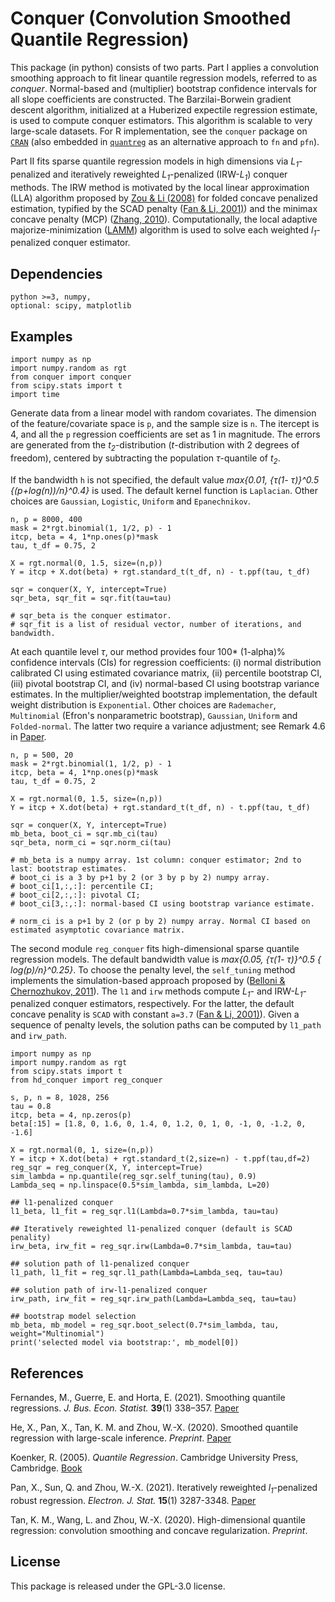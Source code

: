 # Conquer (Convolution Smoothed Quantile Regression)
This package (in python) consists of two parts. Part I applies a convolution smoothing approach to fit linear quantile regression models, referred to as *conquer*. Normal-based and (multiplier) bootstrap confidence intervals for all slope coefficients are constructed. The Barzilai-Borwein gradient descent algorithm, initialized at a Huberized expectile regression estimate, is used to compute conquer estimators. This algorithm is scalable to very large-scale datasets. For R implementation, see the ``conquer`` package on [``CRAN``](https://cran.r-project.org/web/packages/conquer/index.html) (also embedded in [``quantreg``](https://cran.r-project.org/web/packages/quantreg/index.html) as an alternative approach to `fn` and `pfn`).

Part II fits sparse quantile regression models in high dimensions via *L<sub>1</sub>*-penalized and iteratively reweighted *L<sub>1</sub>*-penalized (IRW-*L<sub>1</sub>*) conquer methods. The IRW method is motivated by the local linear approximation (LLA) algorithm proposed by [Zou & Li (2008)](https://projecteuclid.org/journals/annals-of-statistics/volume-36/issue-4/One-step-sparse-estimates-in-nonconcave-penalized-likelihood-models/10.1214/009053607000000802.full) for folded concave penalized estimation, typified by the SCAD penalty ([Fan & Li, 2001)](https://fan.princeton.edu/papers/01/penlike.pdf)) and the minimax concave penalty (MCP) ([Zhang, 2010](https://projecteuclid.org/journals/annals-of-statistics/volume-38/issue-2/Nearly-unbiased-variable-selection-under-minimax-concave-penalty/10.1214/09-AOS729.full)). Computationally, the local adaptive majorize-minimization ([LAMM](https://github.com/XiaoouPan/ILAMM)) algorithm is used to solve each weighted *l<sub>1</sub>*-penalized conquer estimator.


## Dependencies

```
python >=3, numpy, 
optional: scipy, matplotlib
```

## Examples

```
import numpy as np
import numpy.random as rgt
from conquer import conquer
from scipy.stats import t
import time
```
Generate data from a linear model with random covariates. The dimension of the feature/covariate space is `p`, and the sample size is `n`. The itercept is 4, and all the `p` regression coefficients are set as 1 in magnitude. The errors are generated from the *t<sub>2</sub>*-distribution (*t*-distribution with 2 degrees of freedom), centered by subtracting the population *&tau;*-quantile of *t<sub>2</sub>*. 

If the bandwidth `h` is not specified, the default value *max\{0.01, \{&tau;(1- &tau;)\}^0.5 \{(p+log(n))/n\}^0.4\}* is used. The default kernel function is ``Laplacian``. Other choices are ``Gaussian``, ``Logistic``, ``Uniform`` and ``Epanechnikov``.

```
n, p = 8000, 400
mask = 2*rgt.binomial(1, 1/2, p) - 1
itcp, beta = 4, 1*np.ones(p)*mask
tau, t_df = 0.75, 2

X = rgt.normal(0, 1.5, size=(n,p))
Y = itcp + X.dot(beta) + rgt.standard_t(t_df, n) - t.ppf(tau, t_df)

sqr = conquer(X, Y, intercept=True)
sqr_beta, sqr_fit = sqr.fit(tau=tau)

# sqr_beta is the conquer estimator.
# sqr_fit is a list of residual vector, number of iterations, and bandwidth.
```

At each quantile level *&tau;*, our method provides four 100* (1-alpha)% confidence intervals (CIs) for regression coefficients: (i) normal distribution calibrated CI using estimated covariance matrix, (ii) percentile bootstrap CI, (iii) pivotal bootstrap CI, and (iv) normal-based CI using bootstrap variance estimates. In the multiplier/weighted bootstrap implementation, the default weight distribution is ``Exponential``. Other choices are ``Rademacher``, ``Multinomial`` (Efron's nonparametric bootstrap), ``Gaussian``, ``Uniform`` and ``Folded-normal``. The latter two require a variance adjustment; see Remark 4.6 in [Paper](https://arxiv.org/pdf/2012.05187.pdf).

```
n, p = 500, 20
mask = 2*rgt.binomial(1, 1/2, p) - 1
itcp, beta = 4, 1*np.ones(p)*mask
tau, t_df = 0.75, 2

X = rgt.normal(0, 1.5, size=(n,p))
Y = itcp + X.dot(beta) + rgt.standard_t(t_df, n) - t.ppf(tau, t_df)

sqr = conquer(X, Y, intercept=True)
mb_beta, boot_ci = sqr.mb_ci(tau)
sqr_beta, norm_ci = sqr.norm_ci(tau)

# mb_beta is a numpy array. 1st column: conquer estimator; 2nd to last: bootstrap estimates.
# boot_ci is a 3 by p+1 by 2 (or 3 by p by 2) numpy array. 
# boot_ci[1,:,:]: percentile CI; 
# boot_ci[2,:,:]: pivotal CI; 
# boot_ci[3,:,:]: normal-based CI using bootstrap variance estimate.

# norm_ci is a p+1 by 2 (or p by 2) numpy array. Normal CI based on estimated asymptotic covariance matrix.
```

The second module `reg_conquer` fits high-dimensional sparse quantile regression models. The default bandwidth value is *max\{0.05, \{&tau;(1- &tau;)\}^0.5 \{ log(p)/n\}^0.25\}*. To choose the penalty level, the `self_tuning` method implements the simulation-based approach proposed by ([Belloni & Chernozhukov, 2011](https://projecteuclid.org/journals/annals-of-statistics/volume-39/issue-1/%e2%84%931-penalized-quantile-regression-in-high-dimensional-sparse-models/10.1214/10-AOS827.full)). 
The `l1` and `irw` methods compute *L<sub>1</sub>*- and IRW-*L<sub>1</sub>*-penalized conquer estimators, respectively. For the latter, the default concave penality is `SCAD` with constant `a=3.7` ([Fan & Li, 2001)](https://fan.princeton.edu/papers/01/penlike.pdf)). Given a sequence of penalty levels, the solution paths can be computed by `l1_path` and `irw_path`.

```
import numpy as np
import numpy.random as rgt
from scipy.stats import t
from hd_conquer import reg_conquer

s, p, n = 8, 1028, 256
tau = 0.8
itcp, beta = 4, np.zeros(p)
beta[:15] = [1.8, 0, 1.6, 0, 1.4, 0, 1.2, 0, 1, 0, -1, 0, -1.2, 0, -1.6]

X = rgt.normal(0, 1, size=(n,p))
Y = itcp + X.dot(beta) + rgt.standard_t(2,size=n) - t.ppf(tau,df=2)
reg_sqr = reg_conquer(X, Y, intercept=True)
sim_lambda = np.quantile(reg_sqr.self_tuning(tau), 0.9)
Lambda_seq = np.linspace(0.5*sim_lambda, sim_lambda, L=20)

## l1-penalized conquer
l1_beta, l1_fit = reg_sqr.l1(Lambda=0.7*sim_lambda, tau=tau)

## Iteratively reweighted l1-penalized conquer (default is SCAD penality)
irw_beta, irw_fit = reg_sqr.irw(Lambda=0.7*sim_lambda, tau=tau)

## solution path of l1-penalized conquer
l1_path, l1_fit = reg_sqr.l1_path(Lambda=Lambda_seq, tau=tau)

## solution path of irw-l1-penalized conquer
irw_path, irw_fit = reg_sqr.irw_path(Lambda=Lambda_seq, tau=tau)

## bootstrap model selection
mb_beta, mb_model = reg_sqr.boot_select(0.7*sim_lambda, tau, weight="Multinomial")
print('selected model via bootstrap:', mb_model[0])
```



## References

Fernandes, M., Guerre, E. and Horta, E. (2021). Smoothing quantile regressions. *J. Bus. Econ. Statist.* **39**(1) 338–357. [Paper](https://www.tandfonline.com/doi/abs/10.1080/07350015.2019.1660177?journalCode=ubes20)

He, X., Pan, X., Tan, K. M. and Zhou, W.-X. (2020). Smoothed quantile regression with large-scale inference. *Preprint*. [Paper](https://arxiv.org/pdf/2012.05187.pdf)

Koenker, R. (2005). *Quantile Regression*. Cambridge University Press, Cambridge. [Book](https://www.cambridge.org/core/books/quantile-regression/C18AE7BCF3EC43C16937390D44A328B1)

Pan, X., Sun, Q. and Zhou, W.-X. (2021). Iteratively reweighted *l<sub>1</sub>*-penalized robust regression. *Electron. J. Stat.* **15**(1) 3287-3348. [Paper](https://projecteuclid.org/journals/electronic-journal-of-statistics/volume-15/issue-1/Iteratively-reweighted-%E2%84%931-penalized-robust-regression/10.1214/21-EJS1862.full)

Tan, K. M., Wang, L. and Zhou, W.-X. (2020). High-dimensional quantile regression: convolution smoothing and concave regularization. *Preprint*.

## License 

This package is released under the GPL-3.0 license.
